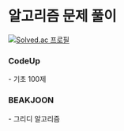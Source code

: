 # 알고리즘 문제 풀이
[![Solved.ac
프로필](http://mazassumnida.wtf/api/v2/generate_badge?boj={rjs1218})](https://solved.ac/{rjs1218})

<h3><b>CodeUp</b></h3>
- 기초 100제

<h3>BEAKJOON</b></h3>
- 그리디 알고리즘</br>

